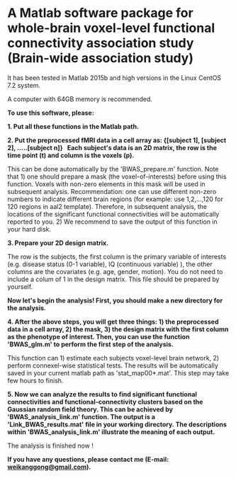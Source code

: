 # A Matlab software package for whole-brain voxel-level functional connectivity association study (Brain-wide association study)

It has been tested in Matlab 2015b and high versions in the Linux CentOS 7.2 system.

A computer with 64GB memory is recommended.

**To use this software, please:**

 **1. Put all these functions in the Matlab path.**

 **2. Put the preprocessed fMRI data in a cell array as:
      {[subject 1], [subject 2], .....[subject n]}
    Each subject's data is an 2D matrix, the row is the time point (t) and column is the voxels (p).**

This can be done automatically by the 'BWAS_prepare.m' function. Note that 1) one should prepare a mask (the voxel-of-interests) before using this function. Voxels with non-zero elements in this mask will be used in subsequent analysis. Recommendation: one can use different non-zero numbers to indicate different brain regions (for example: use 1,2,...,120 for 120 regions in aal2 template). Therefore, in subsequent analysis, the locations of the significant functional connectivities will be automatically reported to you.
2) We recommend to save the output of this function in your hard disk.


**3. Prepare your 2D design matrix.** 

The row is the subjects, the first column is the primary variable of interests (e.g. disease status (0-1 variable), IQ (continuous variable) ), the other columns are the covariates (e.g. age, gender, motion). You do not need to include a     colum of 1 in the design matrix. This file should be prepared by yourself.

**Now let's begin the analysis! First, you should make a new directory for the analysis.**

**4. After the above steps, you will get three things: 1) the preprocessed data in a cell array, 2) the mask, 3) the design matrix with the first column as the phenotype of interest. Then, you can use the function 'BWAS_glm.m'  to perform the first step of the analysis.** 

This function can 1) estimate each subjects voxel-level brain network, 2) perform connexel-wise statistical tests. The results will     be automatically saved in your current matlab path as 'stat_map00*.mat'. This step may take few hours to finish.

**5. Now we can analyze the results to find significant functional connectivities and functional-connectivity clusters based on the  Gaussian random field theory. This can be achieved by 'BWAS_analysis_link.m' function. The output is a 'Link_BWAS_results.mat' file in your working directory. The descriptions within 'BWAS_analysis_link.m' illustrate the meaning of each output.**

The analysis is finished now !

**If you have any questions, please contact me (E-mail: weikanggong@gmail.com).**

